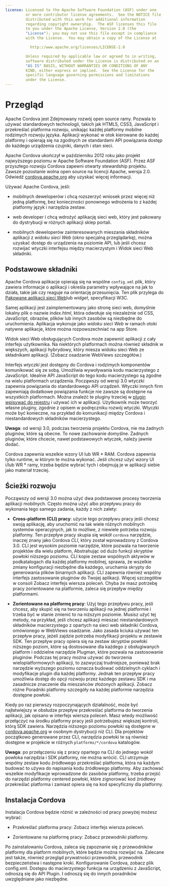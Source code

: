 ```yaml
---
license: Licensed to the Apache Software Foundation (ASF) under one
         or more contributor license agreements.  See the NOTICE file
         distributed with this work for additional information
         regarding copyright ownership.  The ASF licenses this file
         to you under the Apache License, Version 2.0 (the
         "License"); you may not use this file except in compliance
         with the License.  You may obtain a copy of the License at

           http://www.apache.org/licenses/LICENSE-2.0

         Unless required by applicable law or agreed to in writing,
         software distributed under the License is distributed on an
         "AS IS" BASIS, WITHOUT WARRANTIES OR CONDITIONS OF ANY
         KIND, either express or implied.  See the License for the
         specific language governing permissions and limitations
         under the License.
---
```


# Przegląd

Apache Cordova jest Zdejmowany rozwój open source ramy. Pozwala to używać standardowych technologii, takich jak HTML5, CSS3, JavaScript i przekreślać platforma rozwoju, unikając każdej platformy mobilne rodzimych rozwoju języka. Aplikacji wykonać w otok kierowane do każdej platformy i opierają się na zgodnych ze standardami API powiązania dostęp do każdego urządzenia czujniki, danych i stan sieci.

Apache Cordova ukończył w październiku 2012 roku jako projekt najwyższego poziomu w Apache Software Foundation (ASF). Przez ASF przyszłego rozwoju Cordova zapewni otwarty stewardship projektu. Zawsze pozostanie wolna open source na licencji Apache, wersja 2.0. Odwiedź [cordova.apache.org][1] aby uzyskać więcej informacji.

 [1]: http://cordova.apache.org

Używać Apache Cordova, jeśli:

*   mobilnych deweloperów i chcą rozszerzyć wniosek przez więcej niż jedną platformę, bez konieczności ponownego wdrożenia to z każdej platformy język i narzędzia zestaw.

*   web developer i chcą wdrożyć aplikację sieci web, który jest pakowany do dystrybucji w różnych aplikacji sklep portali.

*   mobilnych deweloperów zainteresowanych mieszania składników aplikacji z *widoku sieci Web* (okno specjalną przeglądarkę), można uzyskać dostęp do urządzenia na poziomie API, lub jeśli chcesz rozwijać wtyczki interfejsu między macierzystym i Widok sieci Web składniki.

## Podstawowe składniki

Apache Cordova aplikacje opierają się na wspólne `config.xml` plik, który zawiera informacje o aplikacji i określa parametry wpływające na jak to działa, takie jak czy reaguje na orientację przesunięcia. Ten plik przylega do [Pakowane aplikacji sieci Web][2]lub *widget*, specyfikacji W3C.

 [2]: http://www.w3.org/TR/widgets/

Samej aplikacji jest zaimplementowany jako stronę sieci web, domyślnie lokalny plik o nazwie *index.html*, która odwołuje się niezależnie od CSS, JavaScript, obrazów, plików lub innych zasobów są niezbędne do uruchomienia. Aplikacja wykonuje jako *widoku sieci Web* w ramach otoki natywne aplikacje, które można rozpowszechniać na app Store.

Widok sieci Web obsługujących Cordova może zapewnić aplikacji z cały interfejs użytkownika. Na niektórych platformach można również składnik w większych, aplikacji hybrydowy, który miesza widoku sieci Web ze składnikami aplikacji. (Zobacz osadzanie WebViews szczegółów.)

Interfejs *wtyczki* jest dostępny do Cordova i rodzimych komponentów komunikować się ze sobą. Umożliwia wywoływania kodu macierzystego z JavaScript. Idealnie API JavaScript do tego kodu macierzystego są zgodne na wielu platformach urządzenia. Począwszy od wersji 3.0 wtyczki zapewnia powiązania do standardowego API urządzeń. Wtyczki innych firm zapewniają dodatkowe powiązania funkcje nie zawsze są dostępne na wszystkich platformach. Można znaleźć te pluginy trzeciej w [plugin wpisywać do rejestru][3] i używać ich w aplikacji. Użytkownik może tworzyć własne pluginy, zgodnie z opisem w podręczniku rozwój wtyczki. Wtyczki może być konieczne, na przykład do komunikacji między Cordova i niestandardowych składników macierzystego.

 [3]: http://plugins.cordova.io

**Uwaga**: od wersji 3.0, podczas tworzenia projektu Cordova, nie ma żadnych pluginów, które są obecne. To nowe zachowanie domyślne. Żadnych pluginów, które chcecie, nawet podstawowych wtyczek, należy jawnie dodać.

Cordova zapewnia wszelkie wzory UI lub WR * RAM. Cordova zapewnia tylko runtime, w którym te można wykonać. Jeśli chcesz użyć wzory UI i/lub WR * ramy, trzeba będzie wybrać tych i obejmują je w aplikacji siebie jako materiał trzeciej.

## Ścieżki rozwoju

Począwszy od wersji 3.0 można użyć dwa podstawowe procesy tworzenia aplikacji mobilnych. Często można użyć albo przepływu pracy do wykonania tego samego zadania, każdy z nich zalety:

*   **Cross-platform (CLI) pracy**: użycie tego przepływu pracy jeśli chcesz swoją aplikację, aby uruchomić na tak wiele różnych mobilnych systemów operacyjnych, jak to możliwe, z niewiele potrzeba rozwoju platformy. Ten przepływ pracy skupia się wokół `cordova` narzędzie, inaczej znany jako Cordova *CLI*, który został wprowadzony z Cordova 3.0. CLI jest wysokim poziomie narzędzie, które pozwala na tworzenie projektów dla wielu platform, Abstrahując od dużo funkcji skryptów powłoki niższego poziomu. CLI kopie zestaw wspólnych aktywów w podkatalogach dla każdej platformy mobilnej, sprawia, że wszelkie zmiany konfiguracji niezbędne dla każdego, uruchamia skrypty do generowania plików binarnych aplikacji. CLI zapewnia również wspólny interfejs zastosowanie pluginów do Twojej aplikacji. Więcej szczegółów w consoli Zobacz interfejs wiersza poleceń. Chyba że masz potrzebę pracy zorientowane na platformie, zaleca się przepływ między platformami.

*   **Zorientowane na platformę pracy**: Użyj tego przepływu pracy, jeśli chcesz, aby skupić się na tworzeniu aplikacji na jednej platformie i trzeba być w stanie zmienić to na niższym poziomie. Musisz użyć tej metody, na przykład, jeśli chcesz aplikacji mieszać niestandardowych składników macierzystego z opartych na sieci web składniki Cordova, omówionego w WebViews osadzanie. Jako zasada kciuka używać ten przepływ pracy, jeżeli zajdzie potrzeba modyfikacji projektu w zestawie SDK. Ten przepływ pracy opiera się na zestaw skryptów powłoki niższego poziom, które są dostosowane dla każdego z obsługiwanych platform i oddzielne narzędzie Plugman, które pozwala na zastosowanie pluginów. Podczas tej pracy można używać do tworzenia wieloplatformowych aplikacji, to zazwyczaj trudniejsze, ponieważ brak narzędzie wyższego poziomu oznacza budować oddzielnych cyklach i modyfikacje plugin dla każdej platformy. Jednak ten przepływ pracy umożliwia dostęp do opcji rozwoju przez każdego zestawu SDK i ma zasadnicze znaczenie dla mieszańców złożonych aplikacji. Zobacz różne Poradniki platformy szczegóły na każdej platformie narzędzia dostępne powłoki.

Kiedy po raz pierwszy rozpoczynających działalność, może być najłatwiejszy w obsłudze przepływ przekreślać platforma do tworzenia aplikacji, jak opisano w interfejs wiersza poleceń. Masz wtedy możliwość przełączyć na środku platformy pracy jeśli potrzebujesz większej kontroli, którą SDK zawiera. Narzędzia niższego poziomu powłoki są dostępne w [cordova.apache.org][1] w osobnym dystrybucji niż CLI. Dla projektów początkowo generowane przez CLI, narzędzia powłoki te są również dostępne w projekcie w różnych `platforms/*/cordova` katalogów.

**Uwaga**: po przełączeniu się z pracy opartego na CLI do jednego wokół powłoka narzędzia i SDK platformy, nie można wrócić. CLI utrzymuje wspólny zestaw kodu źródłowego przekreślać platforma, która na każdym budować to używa do napisania kodu źródłowego platformy. Aby zachować wszelkie modyfikacje wprowadzone do zasobów platformy, trzeba przejść do narzędzi platformy centered powłoki, które zignorować kod źródłowy przekreślać platforma i zamiast opiera się na kod specyficzny dla platformy.

## Instalacja Cordova

Instalacja Cordova będzie różnić w zależności od pracy powyżej możesz wybrać:

*   Przekreślać platforma pracy: Zobacz interfejs wiersza poleceń.

*   Zorientowane na platformę pracy: Zobacz przewodniki platformy.

Po zainstalowaniu Cordova, zaleca się zapoznanie się z przewodników platformy dla platform mobilnych, które będzie można rozwijać na. Zalecane jest także, również przegląd prywatności przewodnik, przewodnik bezpieczeństwa i następne kroki. Konfigurowanie Cordova, zobacz plik config.xml. Dostępu do macierzystego funkcja na urządzeniu z JavaScript, odnoszą się do API Plugin. I odnoszą się do innych poradników uwzględniane jako niezbędne.